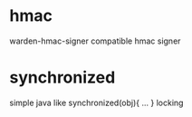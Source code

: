hmac
====
warden-hmac-signer compatible hmac signer


synchronized
============
simple java like synchronized(obj){ ... } locking
